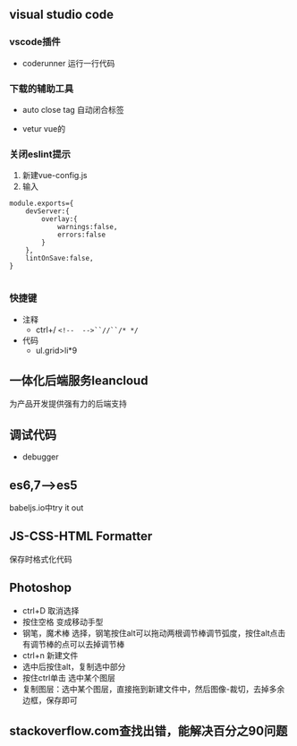 ## visual studio code


### vscode插件
- coderunner 运行一行代码
### 下载的辅助工具

- auto close tag
自动闭合标签

- vetur
vue的

### 关闭eslint提示
1. 新建vue-config.js
2. 输入
```
module.exports={
    devServer:{
        overlay:{
            warnings:false,
            errors:false
        }
    },
    lintOnSave:false,
}


```

### 快捷键
- 注释
  - ctrl+/ `<!--  -->``//``/* */`
- 代码
  - ul.grid>li*9

## 一体化后端服务leancloud
为产品开发提供强有力的后端支持


## 调试代码

- debugger



## es6,7-->es5
babeljs.io中try it out

## JS-CSS-HTML Formatter
保存时格式化代码


## Photoshop
- ctrl+D 取消选择
- 按住空格 变成移动手型
- 钢笔，魔术棒 选择，钢笔按住alt可以拖动两根调节棒调节弧度，按住alt点击有调节棒的点可以去掉调节棒
- ctrl+n 新建文件
- 选中后按住alt，复制选中部分
- 按住ctrl单击 选中某个图层
- 复制图层：选中某个图层，直接拖到新建文件中，然后图像-裁切，去掉多余边框，保存即可

## stackoverflow.com查找出错，能解决百分之90问题